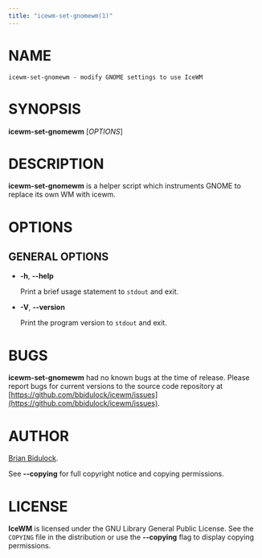 ```yaml
---
title: "icewm-set-gnomewm(1)"
---
```

# NAME

    icewm-set-gnomewm - modify GNOME settings to use IceWM 

# SYNOPSIS

**icewm-set-gnomewm** \[_OPTIONS_\]

# DESCRIPTION

**icewm-set-gnomewm** is a helper script which instruments GNOME to
replace its own WM with icewm.

# OPTIONS

## GENERAL OPTIONS

- **-h**, **--help**

    Print a brief usage statement to `stdout` and exit.

- **-V**, **--version**

    Print the program version to `stdout` and exit.

# BUGS

**icewm-set-gnomewm** had no known bugs at the time of release.  Please report bugs
for current versions to the source code repository at
[https://github.com/bbidulock/icewm/issues](https://github.com/bbidulock/icewm/issues).

# AUTHOR

[Brian Bidulock](mailto:bidulock@openss7.org).

See **--copying** for full copyright notice and copying permissions.

# LICENSE

**IceWM** is licensed under the GNU Library General Public License.
See the `COPYING` file in the distribution or use the **--copying** flag
to display copying permissions.
